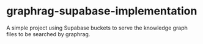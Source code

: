 # graphrag-supabase-implementation
A simple project using Supabase buckets to serve the knowledge graph files to be searched by graphrag.
